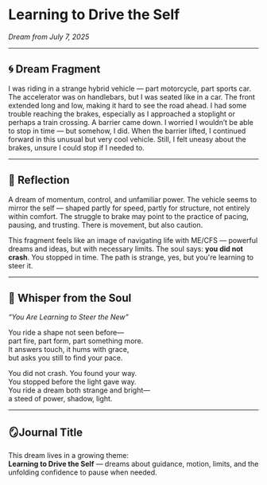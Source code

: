 # Learning to Drive the Self  
*Dream from July 7, 2025*

---

## 🌀 Dream Fragment

I was riding in a strange hybrid vehicle — part motorcycle, part sports car. The accelerator was on handlebars, but I was seated like in a car. The front extended long and low, making it hard to see the road ahead. I had some trouble reaching the brakes, especially as I approached a stoplight or perhaps a train crossing. A barrier came down. I worried I wouldn’t be able to stop in time — but somehow, I did. When the barrier lifted, I continued forward in this unusual but very cool vehicle. Still, I felt uneasy about the brakes, unsure I could stop if I needed to.

---

## 🌿 Reflection

A dream of momentum, control, and unfamiliar power. The vehicle seems to mirror the self — shaped partly for speed, partly for structure, not entirely within comfort. The struggle to brake may point to the practice of pacing, pausing, and trusting. There is movement, but also caution.

This fragment feels like an image of navigating life with ME/CFS — powerful dreams and ideas, but with necessary limits. The soul says: **you did not crash**. You stopped in time. The path is strange, yes, but you're learning to steer it.

---

## 🔮 Whisper from the Soul

*“You Are Learning to Steer the New”*

You ride a shape not seen before—  
part fire, part form, part something more.  
It answers touch, it hums with grace,  
but asks you still to find your pace.

You did not crash. You found your way.  
You stopped before the light gave way.  
You ride a dream both strange and bright—  
a steed of power, shadow, light.

---

## 🪞Journal Title

This dream lives in a growing theme:  
**Learning to Drive the Self** — dreams about guidance, motion, limits, and the unfolding confidence to pause when needed.
